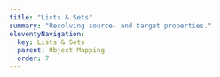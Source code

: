 ```yaml
---
title: "Lists & Sets"
summary: "Resolving source- and target properties."
eleventyNavigation:
  key: Lists & Sets
  parent: Object Mapping
  order: 7
---
```

